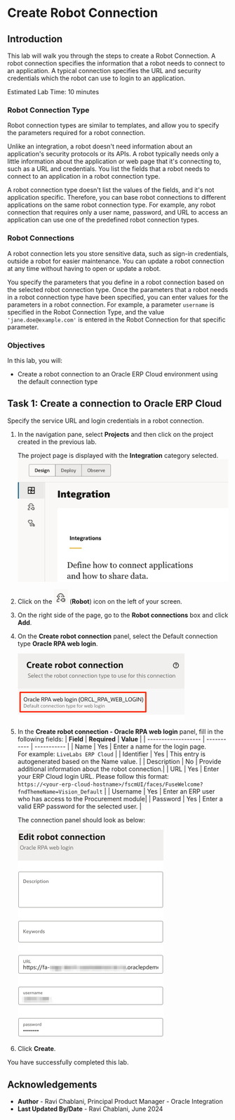 # Create Robot Connection

## Introduction

This lab will walk you through the steps to create a Robot Connection. A robot connection specifies the information that a robot needs to connect to an application. A typical connection specifies the URL and security credentials which the robot can use to login to an application.

Estimated Lab Time: 10 minutes

### Robot Connection Type

Robot connection types are similar to templates, and allow you to specify the parameters required for a robot connection.

Unlike an integration, a robot doesn't need information about an application's security protocols or its APIs. A robot typically needs only a little information about the application or web page that it's connecting to, such as a URL and credentials. You list the fields that a robot needs to connect to an application in a robot connection type.

A robot connection type doesn't list the values of the fields, and it's not application specific. Therefore, you can base robot connections to different applications on the same robot connection type. For example, any robot connection that requires only a user name, password, and URL to access an application can use one of the predefined robot connection types.

### Robot Connections

A robot connection lets you store sensitive data, such as sign-in credentials, outside a robot for easier maintenance. You can update a robot connection at any time without having to open or update a robot.

You specify the parameters that you define in a robot connection based on the selected robot connection type. Once the parameters that a robot needs in a robot connection type have been specified, you can enter values for the parameters in a robot connection. For example, a parameter ```username``` is specified in the Robot Connection Type, and the value ```'jane.doe@example.com'``` is entered in the Robot Connection for that specific parameter.

### Objectives

In this lab, you will:

* Create a robot connection to an Oracle ERP Cloud environment using the default connection type

## Task 1: Create a connection to Oracle ERP Cloud

Specify the service URL and login credentials in a robot connection.

1. In the navigation pane, select **Projects** and then click on the project created in the previous lab.

    The project page is displayed with the **Integration** category selected.
    ![Projects Overview](images/projects_assets-overview.png "")

2. Click on the ![Select Robot category](images/projects_select-robot-category.png "") (**Robot**) icon on the left of your screen.

3. On the right side of the page, go to the **Robot connections** box and click **Add**.

4. On the **Create robot connection** panel, select the Default connection type **Oracle RPA web login**.

    ![Create robot flow panel](images/create-robot-connection_select-type.png " ")

5. In the **Create robot connection - Oracle RPA web login** panel, fill in the following fields:
    | **Field**           | **Required** | **Value** |
    | ------------------- | ----------- | ----------- |
    | Name                | Yes | Enter a name for the login page. <br> For example: `LiveLabs ERP Cloud` |
    | Identifier          | Yes | This entry is autogenerated based on the Name value.  |
    | Description         | No  | Provide additional information about the robot connection.|
    | URL                 | Yes | Enter your ERP Cloud login URL. Please follow this format: <br>`https://<your-erp-cloud-hostname>/fscmUI/faces/FuseWelcome?fndThemeName=Vision_Default`  |
    | Username            | Yes  | Enter an ERP user who has access to the Procurement module|
    | Password            | Yes  | Enter a valid ERP password for the selected user. |

    The connection panel should look as below:

    ![Create robot flow panel](images/create-robot-connection_configured.png " ")

6. Click **Create**.

You have successfully completed this lab.

## Acknowledgements

* **Author** - Ravi Chablani, Principal Product Manager - Oracle Integration
* **Last Updated By/Date** - Ravi Chablani, June 2024
